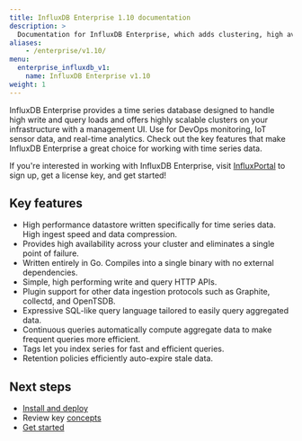 ```yaml
---
title: InfluxDB Enterprise 1.10 documentation
description: >
  Documentation for InfluxDB Enterprise, which adds clustering, high availability, fine-grained authorization, and more to InfluxDB OSS.
aliases:
    - /enterprise/v1.10/
menu:
  enterprise_influxdb_v1:
    name: InfluxDB Enterprise v1.10
weight: 1
---
```


InfluxDB Enterprise provides a time series database designed to handle high write and query loads and offers highly scalable clusters on your infrastructure with a management UI. Use for DevOps monitoring, IoT sensor data, and real-time analytics. Check out the key features that make InfluxDB Enterprise a great choice for working with time series data.

If you're interested in working with InfluxDB Enterprise, visit
[InfluxPortal](https://portal.influxdata.com/) to sign up, get a license key,
and get started!

## Key features

- High performance datastore written specifically for time series data. High ingest speed and data compression.
- Provides high availability across your cluster and eliminates a single point of failure.
- Written entirely in Go. Compiles into a single binary with no external dependencies.
- Simple, high performing write and query HTTP APIs.
- Plugin support for other data ingestion protocols such as Graphite, collectd, and OpenTSDB.
- Expressive SQL-like query language tailored to easily query aggregated data.
- Continuous queries automatically compute aggregate data to make frequent queries more efficient.
- Tags let you index series for fast and efficient queries.
- Retention policies efficiently auto-expire stale data.

## Next steps

- [Install and deploy](/enterprise_influxdb/v1/introduction/installation/)
- Review key [concepts](/enterprise_influxdb/v1/concepts/)
- [Get started](/enterprise_influxdb/v1/introduction/getting-started/)

<!-- Monitor your cluster
- Manage queries
- Manage users
- Explore and visualize your data
-->
